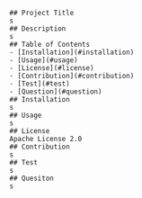 
    ## Project Title
    s
    ## Description
    s
    ## Table of Contents
    - [Installation](#installation)
    - [Usage](#usage)
    - [License](#license)
    - [Contribution](#contribution)
    - [Test](#test)
    - [Question](#question)
    ## Installation
    s
    ## Usage
    s
    ## License
    Apache License 2.0
    ## Contribution
    s
    ## Test
    s
    ## Quesiton
    s
    